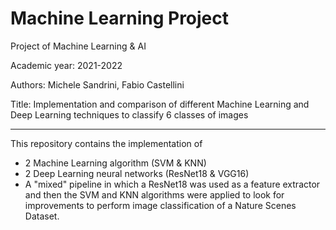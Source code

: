 # Machine Learning Project
 Project of Machine Learning & AI

Academic year:  2021-2022

Authors: Michele Sandrini, Fabio Castellini

Title: 
Implementation and comparison of different Machine Learning and Deep Learning techniques to classify 6 classes of images


----------------

This repository contains the implementation of 
- 2 Machine Learning algorithm (SVM & KNN) 
- 2 Deep Learning neural networks (ResNet18 & VGG16)
- A "mixed" pipeline in which a ResNet18 was used as a feature extractor and then the SVM and KNN algorithms were applied to look for improvements
to perform image classification of a Nature Scenes Dataset.
